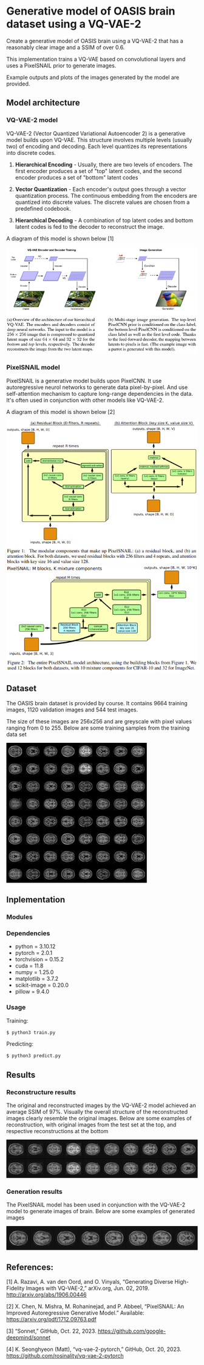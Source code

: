 # Generative model of OASIS brain dataset using a VQ-VAE-2
Create a generative model of OASIS brain using a VQ-VAE-2 that has a reasonably clear image and a SSIM of over 0.6.

This implementation trains a VQ-VAE based on convolutional layers and uses a PixelSNAIL prior to generate images.

Example outputs and plots of the images generated by the model are provided.

## Model architecture
### VQ-VAE-2 model
VQ-VAE-2 (Vector Quantized Variational Autoencoder 2) is a generative model builds upon VQ-VAE. This structure involves multiple levels (usually two) of encoding and decoding. Each level quantizes its representations into discrete codes. 

1. **Hierarchical Encoding** - Usually, there are two levels of encoders. The first encoder produces a set of "top" latent codes, and the second encoder produces a set of "bottom" latent codes

2. **Vector Quantization** - Each encoder's output goes through a vector quantization process. The continuous embedding from the encoders are quantized into discrete values. The discrete values are chosen from a predefined codebook.

3. **Hierarchical Decoding** - A combination of top latent codes and bottom latent codes is fed to the decoder to reconstruct the image.

A diagram of this model is shown below [1]

![Alt text](readme_assets/vqvae2_arch.png)

### PixelSNAIL model
PixelSNAIL is a generative model builds upon PixelCNN. It use autoregressive neurol networks to generate data pixel-by-pixel. And use self-attention mechanism to capture long-range dependencies in the data. It's often used in conjunction with other models like VQ-VAE-2. 

A diagram of this model is shown below [2]

![Alt text](readme_assets/pixelsnail_blocks.png)
![Alt text](readme_assets/pixelsnail_arch.png)

## Dataset
The OASIS brain dataset is provided by course. It contains 9664 training images, 1120 validation images and 544 test images.

The size of these images are 256x256 and are greyscale with pixel values ranging from 0 to 255. Below are some training samples from the training data set

![Alt text](readme_assets/oasis_sample.png)

## Inplementation
### Modules

### Dependencies
* python = 3.10.12
* pytorch = 2.0.1
* torchvision = 0.15.2
* cuda = 11.8
* numpy = 1.25.0
* matplotlib = 3.7.2
* scikit-image = 0.20.0
* pillow = 9.4.0

### Usage
Training:
```bash
$ python3 train.py
```
Predicting:
```bash
$ python3 predict.py
```

## Results
### Reconstructure results
The original and reconstructed images by the VQ-VAE-2 model achieved an average SSIM of 97%. Visually the overall structure of the reconstructed images clearly resemble the original images. Below are some examples of reconstruction, with original images from the test set at the top, and respective reconstructions at the bottom

![Alt text](readme_assets/rec_00010.png)

### Generation results
The PixelSNAIL model has been used in conjunction with the VQ-VAE-2 model to generate images of brain. Below are some examples of generated images

![Alt text](readme_assets/gen_00008.png)

## References:
[1] A. Razavi, A. van den Oord, and O. Vinyals, “Generating Diverse High-Fidelity Images with VQ-VAE-2,” arXiv.org, Jun. 02, 2019. http://arxiv.org/abs/1906.00446

[2] X. Chen, N. Mishra, M. Rohaninejad, and P. Abbeel, “PixelSNAIL: An Improved Autoregressive Generative Model.” Available: https://arxiv.org/pdf/1712.09763.pdf

[3] “Sonnet,” GitHub, Oct. 22, 2023. https://github.com/google-deepmind/sonnet

[4] K. Seonghyeon (Matt), “vq-vae-2-pytorch,” GitHub, Oct. 20, 2023. https://github.com/rosinality/vq-vae-2-pytorch
‌